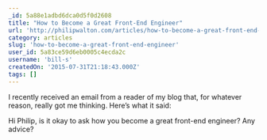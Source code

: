 ```yaml
---
_id: 5a88e1adbd6dca0d5f0d2608
title: "How to Become a Great Front-End Engineer"
url: 'http://philipwalton.com/articles/how-to-become-a-great-front-end-engineer/'
category: articles
slug: 'how-to-become-a-great-front-end-engineer'
user_id: 5a83ce59d6eb0005c4ecda2c
username: 'bill-s'
createdOn: '2015-07-31T21:18:43.000Z'
tags: []
---
```


I recently received an email from a reader of my blog that, for whatever reason, really got me thinking. Here’s what it said:

Hi Philip, is it okay to ask how you become a great front-end engineer?
Any advice?
